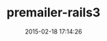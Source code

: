 ---
layout: post
title:  "premailer-rails3"
repo:   "fphilipe/premailer-rails"
date:   2015-02-18 17:14:26
gemurl: https://github.com/fphilipe/premailer-rails
---